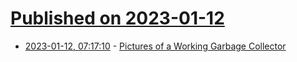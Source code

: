 # [Published on 2023-01-12](index.md)

* [2023-01-12, 07:17:10](https://lobste.rs/s/de28g8/pictures_working_garbage_collector) - [Pictures of a Working Garbage Collector](https://www.oilshell.org/blog/2023/01/garbage-collector.html)

